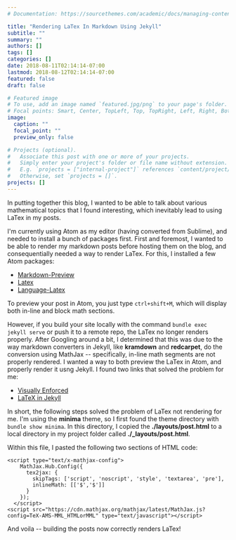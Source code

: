 ```yaml
---
# Documentation: https://sourcethemes.com/academic/docs/managing-content/

title: "Rendering LaTex In Markdown Using Jekyll"
subtitle: ""
summary: ""
authors: []
tags: []
categories: []
date: 2018-08-11T02:14:14-07:00
lastmod: 2018-08-12T02:14:14-07:00
featured: false
draft: false

# Featured image
# To use, add an image named `featured.jpg/png` to your page's folder.
# Focal points: Smart, Center, TopLeft, Top, TopRight, Left, Right, BottomLeft, Bottom, BottomRight.
image:
  caption: ""
  focal_point: ""
  preview_only: false

# Projects (optional).
#   Associate this post with one or more of your projects.
#   Simply enter your project's folder or file name without extension.
#   E.g. `projects = ["internal-project"]` references `content/project/deep-learning/index.md`.
#   Otherwise, set `projects = []`.
projects: []
---
```



In putting together this blog, I wanted to be able to talk about various mathematical topics that I found interesting, which inevitably lead to using LaTex in my posts.

I'm currently using Atom as my editor (having converted from Sublime), and needed to install a bunch of packages first.  First and foremost, I wanted to be able to render my markdown posts before hosting them on the blog, and consequentially needed a way to render LaTex.  For this, I installed a few Atom packages:

  * [Markdown-Preview](https://atom.io/packages/markdown-it-preview )
  * [Latex](https://atom.io/packages/latex)
  * [Language-Latex](https://atom.io/packages/language-latex)

To preview your post in Atom, you just type ```ctrl+shift+M```, which will display both in-line and block math sections.

However, if you build your site locally with the command ```bundle exec jekyll serve``` or push it to a remote repo, the LaTex no longer renders properly.  After Googling around a bit, I determined that this was due to the way markdown converters in Jekyll, like **kramdown** and **redcarpet**, do the conversion using MathJax -- specifically, in-line math segments are not properly rendered.  I wanted a way to both preview the LaTex in Atom, and properly render it usng Jekyll.  I found two links that solved the problem for me:

  * [Visually Enforced](http://www.gastonsanchez.com/visually-enforced/opinion/2014/02/16/Mathjax-with-jekyll/)
  * [LaTeX in Jekyll](http://www.iangoodfellow.com/blog/jekyll/markdown/tex/2016/11/07/latex-in-markdown.html)

In short, the following steps solved the problem of LaTex not rendering for me.  I'm using the **minima** theme, so I first found the theme directory with ```bundle show minima```.  In this directory, I copied the **./layouts/post.html** to a local directory in my project folder called **./\_layouts/post.html**.

Within this file, I pasted the following two sections of HTML code:

```html:
<script type="text/x-mathjax-config">
    MathJax.Hub.Config({
      tex2jax: {
        skipTags: ['script', 'noscript', 'style', 'textarea', 'pre'],
        inlineMath: [['$','$']]
      }
    });
  </script>
<script src="https://cdn.mathjax.org/mathjax/latest/MathJax.js?config=TeX-AMS-MML_HTMLorMML" type="text/javascript"></script>
```

And voila -- building the posts now correctly renders LaTex!

